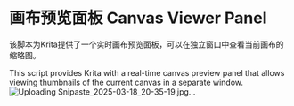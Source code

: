# 画布预览面板 Canvas Viewer Panel
该脚本为Krita提供了一个实时画布预览面板，可以在独立窗口中查看当前画布的缩略图。

This script provides Krita with a real-time canvas preview panel that allows viewing thumbnails of the current canvas in a separate window. 
![Uploading Snipaste_2025-03-18_20-35-19.jpg…]()
